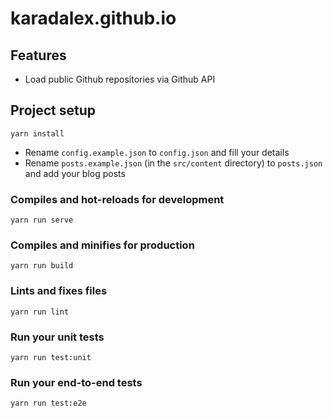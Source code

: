 karadalex.github.io
===================

## Features

- Load public Github repositories via Github API

## Project setup
```
yarn install
```
- Rename `config.example.json` to `config.json` and fill your details
- Rename `posts.example.json` (in the `src/content` directory) to `posts.json` and add your blog posts

### Compiles and hot-reloads for development
```
yarn run serve
```

### Compiles and minifies for production
```
yarn run build
```

### Lints and fixes files
```
yarn run lint
```

### Run your unit tests
```
yarn run test:unit
```

### Run your end-to-end tests
```
yarn run test:e2e
```
